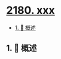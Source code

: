 # [2180. xxx](https://github.com/Tdahuyou/TNotes.leetcode/tree/main/notes/2180.%20xxx)

<!-- region:toc -->

- [1. 📝 概述](#1--概述)

<!-- endregion:toc -->

## 1. 📝 概述
